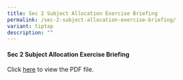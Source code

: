 ```yaml
---
title: Sec 2 Subject Allocation Exercise Briefing
permalink: /sec-2-subject-allocation-exercise-briefing/
variant: tiptap
description: ""
---
```

<h4><strong>Sec 2 Subject Allocation Exercise Briefing</strong></h4>
<p>Click <a href="https://drive.google.com/file/d/1_Vo_MFHghWwvoM1TOm4ceay-FQ8pv4Fn/view?usp=sharing" rel="noopener nofollow" target="_blank">here</a> to
view the PDF file.</p>
